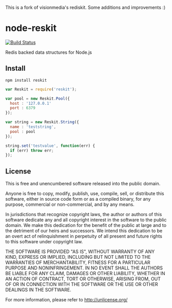 This is a fork of visionmedia's rediskit. Some additions and improvements :)

# node-reskit

[![Build Status](https://secure.travis-ci.org/Skomski/node-reskit.png?branch=master)](http://travis-ci.org/Skomski/node-reskit)

Redis backed data structures for Node.js

## Install

```
npm install reskit
```

```javascript
var Reskit = require('reskit');

var pool = new Reskit.Pool({
  host : '127.0.0.1'
  port : 6379
});

var string = new Reskit.String({
  name : 'teststring',
  pool : pool
});

string.set('testvalue', function(err) {
  if (err) throw err;
});
```

## License

This is free and unencumbered software released into the public domain.

Anyone is free to copy, modify, publish, use, compile, sell, or
distribute this software, either in source code form or as a compiled
binary, for any purpose, commercial or non-commercial, and by any
means.

In jurisdictions that recognize copyright laws, the author or authors
of this software dedicate any and all copyright interest in the
software to the public domain. We make this dedication for the benefit
of the public at large and to the detriment of our heirs and
successors. We intend this dedication to be an overt act of
relinquishment in perpetuity of all present and future rights to this
software under copyright law.

THE SOFTWARE IS PROVIDED "AS IS", WITHOUT WARRANTY OF ANY KIND,
EXPRESS OR IMPLIED, INCLUDING BUT NOT LIMITED TO THE WARRANTIES OF
MERCHANTABILITY, FITNESS FOR A PARTICULAR PURPOSE AND NONINFRINGEMENT.
IN NO EVENT SHALL THE AUTHORS BE LIABLE FOR ANY CLAIM, DAMAGES OR
OTHER LIABILITY, WHETHER IN AN ACTION OF CONTRACT, TORT OR OTHERWISE,
ARISING FROM, OUT OF OR IN CONNECTION WITH THE SOFTWARE OR THE USE OR
OTHER DEALINGS IN THE SOFTWARE.

For more information, please refer to <http://unlicense.org/>
